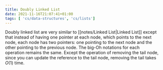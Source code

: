 ```yaml
---
title: Doubly Linked List
date: 2021-11-16T21:07:41+01:00
tags: [ 'cs/data-structures', 'cs/lists']
---
```

Doubly linked list are very similar to [[notes/Linked List|Linked List]] except that instead of having one pointer at each node, which points to the next node, each node has two pointers: one pointing to the next node and the other pointing to the previous node. The big-Oh notations for each operation remains the same. Except the operation of removing the tail node, since you can update the reference to the tail node, removing the tail takes $O(1)$ time.